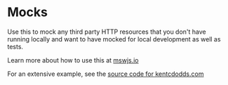 # Mocks

Use this to mock any third party HTTP resources that you don't have running locally and want to have
mocked for local development as well as tests.

Learn more about how to use this at [mswjs.io](https://mswjs.io/)

For an extensive example, see the
[source code for kentcdodds.com](https://github.com/kentcdodds/kentcdodds.com/blob/main/mocks/start.ts)
